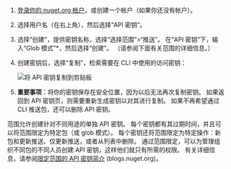 1. [登录你的 nuget.org 帐户](https://www.nuget.org/users/account/LogOn?returnUrl=%2F)，或创建一个帐户（如果你还没有帐户）。

1. 选择用户名（在右上角），然后选择“API 密钥”。

1. 选择“创建”，提供密钥名称，选择“选择范围”>“推送”。 在“API 密钥”下，输入“Glob 模式”*，然后选择“创建”。 （请参阅下面有关范围的详细信息。）

1. 创建密钥后，选择“复制”，检索需要在 CLI 中使用的访问密钥：

    ![将 API 密钥复制到剪贴板](../media/QS_Create-02-APIKey.png)

1. **重要事项**：将你的密钥保存在安全位置，因为以后无法再次复制密钥。 如果返回到 API 密钥页，则需要重新生成密钥以对其进行复制。 如果不再希望通过 CLI 推送包，还可以删除 API 密钥。

范围允许创建针对不同用途的单独 API 密钥。 每个密钥都有其过期时间，并且可以将范围限定为特定包（或 glob 模式）。 每个密钥还将范围限定为特定操作：新包和更新推送、仅更新推送，或者从列表中删除。 通过范围限定，可以为管理组织不同包的不同人员创建 API 密钥，这样他们就只有所需的权限。 有关详细信息，请参阅[限定范围的 API 密钥简介](https://blog.nuget.org/20170202/introducing-scoped-api-keys.html) (blogs.nuget.org)。
